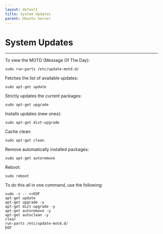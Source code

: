 ```yaml
---
layout: default
title: System Updates
parent: Ubuntu Server
---
```


# System Updates

***

To view the MOTD (Message Of The Day):

```shell
sudo run-parts /etc/update-motd.d/
```

Fetches the list of available updates:

```shell
sudo apt-get update
```

Strictly updates the current packages:

```shell
sudo apt-get upgrade
```

Installs updates (new ones):

```shell
sudo apt-get dist-upgrade
```

Cache clean:

```shell
sudo apt-get clean
```

Remove automatically installed packages:

```shell
sudo apt-get autoremove
```

Reboot:

```shell
sudo reboot
```

To do this all in one command, use the following:

```shell
sudo -s -- <<EOF
apt-get update
apt-get upgrade -y
apt-get dist-upgrade -y
apt-get autoremove -y
apt-get autoclean -y
clear
run-parts /etc/update-motd.d/
EOF
```
